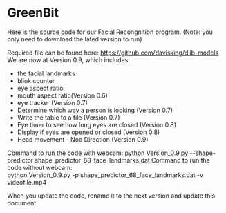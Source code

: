 # GreenBit

Here is the source code for our Facial Recongnition program. (Note: you only need to download the lated version to run)

Required file can be found here: https://github.com/davisking/dlib-models
We are now at Version 0.9, which includes:
  - the facial landmarks
  - blink counter
  - eye aspect ratio
  - mouth aspect ratio(Version 0.6)
  - eye tracker (Version 0.7)
  - Determine which way a person is looking (Version 0.7)
  - Write the table to a file (Version 0.7)
  - Eye timer to see how long eyes are closed (Version 0.8)
  - Display if eyes are opened or closed (Version 0.8)
  - Head movement - Nod Direction (Version 0.9)

Command to run the code with webcam:  python Version_0.9.py --shape-predictor shape_predictor_68_face_landmarks.dat
Command to run the code without webcam:  
    python Version_0.9.py -p shape_predictor_68_face_landmarks.dat -v videofile.mp4

When you update the code, rename it to the next version and update this document.
